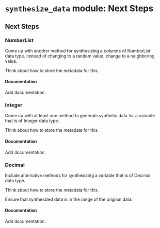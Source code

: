 # `synthesize_data` module: Next Steps

## Next Steps

### NumberList

Come up with another method for synthesizing a columns of NumberList data type. Instead of changing to a random value, change to a neighboring value.

Think about how to store the metadata for this.

#### Documentation

Add documentation.

### Integer

Come up with at least one method to generate synthetic data for a variable that is of Integer data type.

Think about how to store the metadata for this.

#### Documentation

Add documentation.

### Decimal

Include alternative methods for synthesizing a variable that is of Decimal data type.

Think about how to store the metadata for this.

Ensure that synthesized data is in the range of the original data.

#### Documentation

Add documentation.
